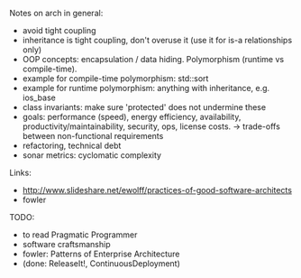 Notes on arch in general:

* avoid tight coupling
* inheritance is tight coupling, don't overuse it (use it for is-a 
  relationships only)
* OOP concepts: encapsulation / data hiding. Polymorphism (runtime vs
  compile-time).
* example for compile-time polymorphism: std::sort
* example for runtime polymorphism: anything with inheritance, e.g. ios_base
* class invariants: make sure 'protected' does not undermine these
* goals: performance (speed), energy efficiency, availability, 
  productivity/maintainability, security, ops, license costs.
  -> trade-offs between non-functional requirements
* refactoring, technical debt
* sonar metrics: cyclomatic complexity

Links:
* http://www.slideshare.net/ewolff/practices-of-good-software-architects
* fowler

TODO:
* to read Pragmatic Programmer
* software craftsmanship
* fowler: Patterns of Enterprise Architecture
* (done: ReleaseIt!, ContinuousDeployment)
